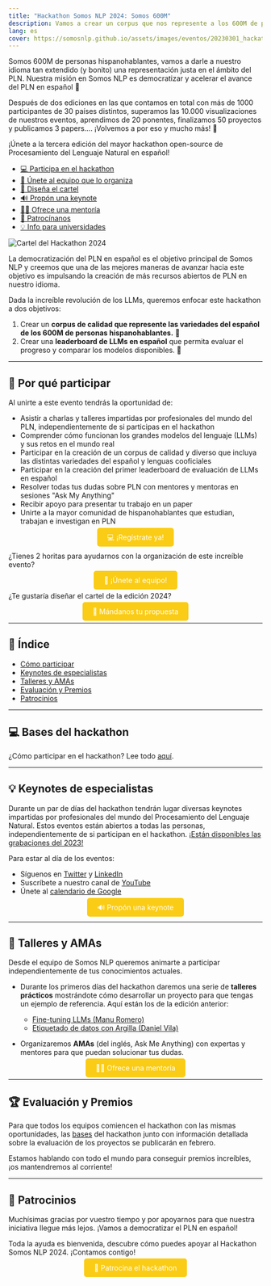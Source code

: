 ```yaml
---
title: "Hackathon Somos NLP 2024: Somos 600M"
description: Vamos a crear un corpus que nos represente a los 600M de personas hispanohablantes y una leaderboard para poder evaluar nuestros LLMs.
lang: es
cover: https://somosnlp.github.io/assets/images/eventos/20230301_hackathon_wip.png
---
```


Somos 600M de personas hispanohablantes, vamos a darle a nuestro idioma tan extendido (y bonito) una representación justa en el ámbito del PLN. Nuestra misión en Somos NLP es democratizar y acelerar el avance del PLN en español 🚀 

Después de dos ediciones en las que contamos en total con más de 1000 participantes de 30 países distintos, superamos las 10.000 visualizaciones de nuestros eventos, aprendimos de 20 ponentes, finalizamos 50 proyectos y publicamos 3 papers.... ¡Volvemos a por eso y mucho más! 💪

¡Únete a la tercera edición del mayor hackathon open-source de Procesamiento del Lenguaje Natural en español!

- [💻 Participa en el hackathon](https://hackathonsomosnlp2024.eventbrite.com/?aff=w)
- [🤗 Únete al equipo que lo organiza](https://forms.gle/radg18NMLRZMPu38A)
- [🎨 Diseña el cartel](https://somosnlp.org/hackathon/cartel)
- [🔊 Propón una keynote](https://forms.gle/YpUvifDNLG6E56Cy9)
- [🧑‍🏫 Ofrece una mentoría](https://forms.gle/7UmsVDnFmNo1pCrf9)
- [🙌 Patrocínanos](https://forms.gle/sEkxstwbJSRYpgDa8)
- [💡 Info para universidades](https://somosnlp.org/hackathon/universidades)

![Cartel del Hackathon 2024](https://somosnlp.github.io/assets/images/eventos/20230301_hackathon_wip.png)

La democratización del PLN en español es el objetivo principal de Somos NLP y creemos que una de las mejores maneras de avanzar hacia este objetivo es impulsando la creación de más recursos abiertos de PLN en nuestro idioma.

Dada la increíble revolución de los LLMs, queremos enfocar este hackathon a dos objetivos:
1. Crear un **corpus de calidad que represente las variedades del español de los 600M de personas hispanohablantes.** 💛
2. Crear una **leaderboard de LLMs en español** que permita evaluar el progreso y comparar los modelos disponibles. 🚀 

---

## 🚀 Por qué participar

Al unirte a este evento tendrás la oportunidad de:

- Asistir a charlas y talleres impartidas por profesionales del mundo del PLN, independientemente de si participas en el hackathon
- Comprender cómo funcionan los grandes modelos del lenguaje (LLMs) y sus retos en el mundo real
- Participar en la creación de un corpus de calidad y diverso que incluya las distintas variedades del español y lenguas cooficiales
- Participar en la creación del primer leaderboard de evaluación de LLMs en español
- Resolver todas tus dudas sobre PLN con mentores y mentoras en sesiones "Ask My Anything"
- Recibir apoyo para presentar tu trabajo en un paper
- Unirte a la mayor comunidad de hispanohablantes que estudian, trabajan e investigan en PLN

<center><a href="https://hackathonsomosnlp2024.eventbrite.com/?aff=w" target="_blank" style="background-color:#FACC15; color:white; padding:10px 20px; text-decoration:none; border-radius:5px;">💻 ¡Regístrate ya!</a></center>

¿Tienes 2 horitas para ayudarnos con la organización de este increíble evento?

<center><a href="https://forms.gle/radg18NMLRZMPu38A" target="_blank" style="background-color:#FACC15; color:white; padding:10px 20px; text-decoration:none; border-radius:5px;">🤗 ¡Únete al equipo!</a></center>

¿Te gustaría diseñar el cartel de la edición 2024?

<center><a href="https://somosnlp.org/hackathon/cartel" target="_blank" style="background-color:#FACC15; color:white; padding:10px 20px; text-decoration:none; border-radius:5px;">🎨 Mándanos tu propuesta</a></center>

---

## 📝 Índice

- [Cómo participar](https://somosnlp.org/hackathon/bases)
- [Keynotes de especialistas](#keynotes-de-especialistas)
- [Talleres y AMAs](#talleres-y-amas)
- [Evaluación y Premios](#evaluacion-y-premios)
- [Patrocinios](#patrocinios)

---

## 💻 Bases del hackathon

¿Cómo participar en el hackathon? Lee todo [aquí](https://somosnlp.org/hackathon/bases).

---

## 💡 Keynotes de especialistas

Durante un par de días del hackathon tendrán lugar diversas keynotes impartidas por profesionales del mundo del Procesamiento del Lenguaje Natural. Estos eventos están abiertos a todas las personas, independientemente de si participan en el hackathon. [¡Están disponibles las grabaciones del 2023!](https://www.youtube.com/playlist?list=PLTA-KAy8nxaCDc0IJpLac-3csiAepV546)

Para estar al día de los eventos:
- Síguenos en [Twitter](https://twitter.com/somosnlp_) y [LinkedIn](https://www.linkedin.com/company/somosnlp)
- Suscríbete a nuestro canal de [YouTube](https://www.youtube.com/c/somosnlp?sub_confirmation=1)
- Únete al [calendario de Google](https://calendar.google.com/calendar/u/0?cid=ZWM3MGZhODIzNmYyNzBlMTYwYzFiMjdhNDgzZWMyMjA1ZjQwYzUyN2E5N2MwZTJhZmY0OTcwZDZmZjBkYzQyMEBncm91cC5jYWxlbmRhci5nb29nbGUuY29t)

<center><a href="https://forms.gle/YpUvifDNLG6E56Cy9" target="_blank" style="background-color:#FACC15; color:white; padding:10px 20px; text-decoration:none; border-radius:5px;">🔊 Propón una keynote</a></center>

---

## 📖 Talleres y AMAs

Desde el equipo de Somos NLP queremos animarte a participar independientemente de tus conocimientos actuales.

- Durante los primeros días del hackathon daremos una serie de **talleres prácticos** mostrándote cómo desarrollar un proyecto para que tengas un ejemplo de referencia. Aquí están los de la edición anterior:

  - [Fine-tuning LLMs (Manu Romero)](https://somosnlp.org/hackathon-2023/fine-tuning-llms)
  - [Etiquetado de datos con Argilla (Daniel Vila)](https://somosnlp.org/hackathon-2023/etiquetado-de-datos-con-argilla)

- Organizaremos **AMAs** (del inglés, Ask Me Anything) con expertas y mentores para que puedan solucionar tus dudas.

<center><a href="https://forms.gle/7UmsVDnFmNo1pCrf9" target="_blank" style="background-color:#FACC15; color:white; padding:10px 20px; text-decoration:none; border-radius:5px;">🧑‍🏫 Ofrece una mentoría</a></center>

---

## 🏆 Evaluación y Premios

Para que todos los equipos comiencen el hackathon con las mismas oportunidades, las [bases](https://somosnlp.org/hackathon/bases) del hackathon junto con información detallada sobre la evaluación de los proyectos se publicarán en febrero.

Estamos hablando con todo el mundo para conseguir premios increíbles, ¡os mantendremos al corriente! 

---

## 👏 Patrocinios

Muchísimas gracias por vuestro tiempo y por apoyarnos para que nuestra iniciativa llegue más lejos. ¡Vamos a democratizar el PLN en español!

Toda la ayuda es bienvenida, descubre cómo puedes apoyar al Hackathon Somos NLP 2024. ¡Contamos contigo!

<center><a href="https://forms.gle/sEkxstwbJSRYpgDa8" target="_blank" style="background-color:#FACC15; color:white; padding:10px 20px; text-decoration:none; border-radius:5px;">🙌 Patrocina el hackathon</a></center>
